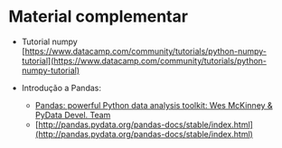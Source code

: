 # Material complementar


- Tutorial numpy [https://www.datacamp.com/community/tutorials/python-numpy-tutorial](https://www.datacamp.com/community/tutorials/python-numpy-tutorial)

- Introdução a Pandas: 
    - [Pandas: powerful Python data analysis toolkit: Wes McKinney & PyData Devel. Team](https://pandas.pydata.org/pandas-docs/stable/pandas.pdf)
    - [http://pandas.pydata.org/pandas-docs/stable/index.html](http://pandas.pydata.org/pandas-docs/stable/index.html)


